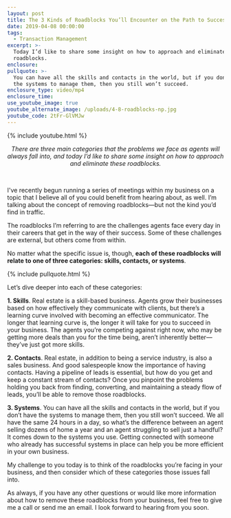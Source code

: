 ```yaml
---
layout: post
title: The 3 Kinds of Roadblocks You’ll Encounter on the Path to Success
date: 2019-04-08 00:00:00
tags:
  - Transaction Management
excerpt: >-
  Today I’d like to share some insight on how to approach and eliminate
  roadblocks.
enclosure:
pullquote: >-
  You can have all the skills and contacts in the world, but if you don’t have
  the systems to manage them, then you still won’t succeed.
enclosure_type: video/mp4
enclosure_time:
use_youtube_image: true
youtube_alternate_image: /uploads/4-8-roadblocks-np.jpg
youtube_code: 2tFr-GlVMJw
---
```


{% include youtube.html %}

<center><em>There are three main categories that the problems we face as agents will always fall into, and today I&rsquo;d like to share some insight on how to approach and eliminate these roadblocks.</em></center>

&nbsp;

I've recently begun running a series of meetings within my business on a topic that I believe all of you could benefit from hearing about, as well. I’m talking about the concept of removing roadblocks—but not the kind you’d find in traffic.

The roadblocks I’m referring to are the challenges agents face every day in their careers that get in the way of their success. Some of these challenges are external, but others come from within.

No matter what the specific issue is, though, **each of these roadblocks will relate to one of three categories: skills, contacts, or systems**.

{% include pullquote.html %}

Let’s dive deeper into each of these categories:

**1. Skills**. Real estate is a skill-based business. Agents grow their businesses based on how effectively they communicate with clients, but there’s a learning curve involved with becoming an effective communicator. The longer that learning curve is, the longer it will take for you to succeed in your business. The agents you’re competing against right now, who may be getting more deals than you for the time being, aren’t inherently better—they’ve just got more skills.

**2. Contacts**. Real estate, in addition to being a service industry, is also a sales business. And good salespeople know the importance of having contacts. Having a pipeline of leads is essential, but how do you get and keep a constant stream of contacts? Once you pinpoint the problems holding you back from finding, converting, and maintaining a steady flow of leads, you’ll be able to remove those roadblocks.

**3. Systems**. You can have all the skills and contacts in the world, but if you don’t have the systems to manage them, then you still won’t succeed. We all have the same 24 hours in a day, so what’s the difference between an agent selling dozens of home a year and an agent struggling to sell just a handful? It comes down to the systems you use. Getting connected with someone who already has successful systems in place can help you be more efficient in your own business.

My challenge to you today is to think of the roadblocks you’re facing in your business, and then consider which of these categories those issues fall into.

As always, if you have any other questions or would like more information about how to remove these roadblocks from your business, feel free to give me a call or send me an email. I look forward to hearing from you soon.